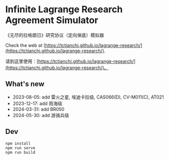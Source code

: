 # Infinite Lagrange Research Agreement Simulator

《无尽的拉格朗日》研究协议（定向保底）模拟器

Check the web at [https://tctianchi.github.io/lagrange-research/](https://tctianchi.github.io/lagrange-research/).

请到这里使用：[https://tctianchi.github.io/lagrange-research/](https://tctianchi.github.io/lagrange-research/)。

## What's new

* 2023-08-05: add 雷火之星, 埃迪卡拉级, CAS066(D), CV-M011(C), AT021
* 2023-12-17: add 雨海级
* 2024-03-31: add BR050
* 2024-05-30: add 游骑兵级

## Dev

```
npm install
npm run serve
npm run build
```
